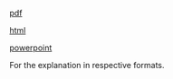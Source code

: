 [pdf](https://fate-of-humanity.github.io/pdf.pdf)

[html](https://fate-of-humanity.github.io/html.html)

[powerpoint](https://drive.google.com/open?id=1EEtW73i3QYEVD4MJ55h19r8IZlcf8mdi)

For the explanation in respective formats.

